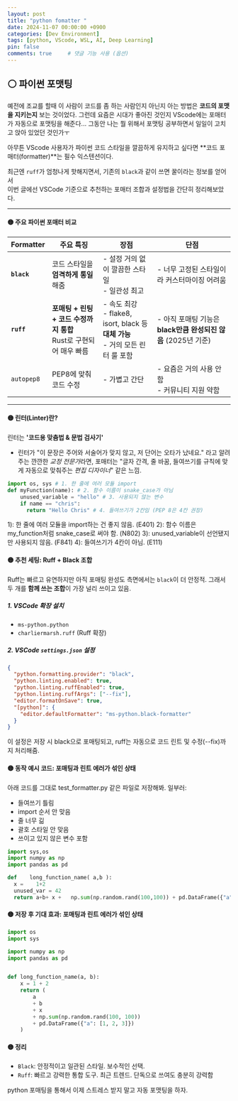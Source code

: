 ```yaml
---
layout: post
title: "python fomatter "
date: 2024-11-07 00:00:00 +0900
categories: [Dev Environment]
tags: [python, VScode, WSL, AI, Deep Learning]
pin: false
comments: true     # 댓글 기능 사용 (옵션)
---
```


## ⚪ 파이썬 포맷팅

예전에 조교를 할때 이 사람이 코드를 좀 하는 사람인지 아닌지 아는 방법은 **코드의 포맷을 지키는지** 보는 것이었다.
그런데 요즘은 시대가 좋아진 것인지 VScode에는 포매터가 자동으로 포맷팅을 해준다... 그동안 나는 뭘 위해서 포맷팅 공부하면서 일일이 고치고 앉아 있었던 것인가ㅜ 

아무튼 VScode 사용자가 파이썬 코드 스타일을 깔끔하게 유지하고 싶다면 **코드 포매터(formatter)**는 필수 익스텐션이다.  

최근엔 `ruff`가 엄청나게 핫해지면서, 기존의 `black`과 같이 쓰면 꿀이라는 정보를 얻어서  
이번 글에선 VSCode 기준으로 추천하는 포매터 조합과 설정법을 간단히 정리해보았다.

---

#### 🟡 주요 파이썬 포매터 비교

| Formatter | 주요 특징 | 장점 | 단점 |
|-----------|-----------|------|------|
| **`black`** | 코드 스타일을 **엄격하게 통일**해줌 | - 설정 거의 없이 깔끔한 스타일<br>- 일관성 최고 | - 너무 고정된 스타일이라 커스터마이징 어려움 |
| **`ruff`** | **포매팅 + 린팅 + 코드 수정까지 통합**<br>Rust로 구현되어 매우 빠름 | - 속도 최강<br>- flake8, isort, black 등 **대체 가능**<br>- 거의 모든 린터 룰 포함 | - 아직 포매팅 기능은 **black만큼 완성되진 않음** (2025년 기준) |
| `autopep8` | PEP8에 맞춰 코드 수정 | - 가볍고 간단 | - 요즘은 거의 사용 안 함<br>- 커뮤니티 지원 약함 |

---

#### 🟡 린터(Linter)란?

린터는 **'코드용 맞춤법 & 문법 검사기'**

- 린터가 "이 문장은 주어와 서술어가 맞지 않고, 저 단어는 오타가 났네요." 라고 알려주는 깐깐한 *교정 전문가*라면, 포매터는 "글자 간격, 줄 바꿈, 들여쓰기를 규칙에 맞게 자동으로 맞춰주는 *편집 디자이너*" 같은 느낌.

```py
import os, sys # 1. 한 줄에 여러 모듈 import
def myFunction(name): # 2. 함수 이름이 snake_case가 아님
    unused_variable = "hello" # 3. 사용되지 않는 변수
    if name == "chris":
      return "Hello Chris" # 4. 들여쓰기가 2칸임 (PEP 8은 4칸 권장)
```
  1): 한 줄에 여러 모듈을 import하는 건 좋지 않음. (E401)
  2): 함수 이름은 my_function처럼 snake_case로 써야 함. (N802)
  3): unused_variable이 선언됐지만 사용되지 않음. (F841)
  4): 들여쓰기가 4칸이 아님. (E111)

#### 🟡 추천 세팅: Ruff + Black 조합

Ruff는 빠르고 유연하지만 아직 포매팅 완성도 측면에서는 `black`이 더 안정적. 그래서 두 개를 **함께 쓰는 조합**이 가장 널리 쓰이고 있음.

##### 1. VSCode 확장 설치
- `ms-python.python`
- `charliermarsh.ruff` (Ruff 확장)

##### 2. VSCode `settings.json` 설정

```json
{
  "python.formatting.provider": "black",
  "python.linting.enabled": true,
  "python.linting.ruffEnabled": true,
  "python.linting.ruffArgs": ["--fix"],
  "editor.formatOnSave": true,
  "[python]": {
    "editor.defaultFormatter": "ms-python.black-formatter"
  }
}
```
이 설정은 저장 시 black으로 포매팅되고, ruff는 자동으로 코드 린트 및 수정(--fix)까지 처리해줌.

#### 🟡 동작 예시 코드: 포매팅과 린트 에러가 섞인 상태
아래 코드를 그대로 test_formatter.py 같은 파일로 저장해봐.
일부러:
  - 들여쓰기 틀림
  - import 순서 안 맞음
  - 줄 너무 긺
  - 괄호 스타일 안 맞음
  - 쓰이고 있지 않은 변수 포함

```python
import sys,os
import numpy as np
import pandas as pd

def    long_function_name( a,b ):
  x =    1+2
  unused_var = 42
  return a+b+ x +   np.sum(np.random.rand(100,100)) + pd.DataFrame({"a":[1,2,3]})
```

#### 🟡 저장 후 기대 효과: 포매팅과 린트 에러가 섞인 상태

```python
import os
import sys

import numpy as np
import pandas as pd


def long_function_name(a, b):
    x = 1 + 2
    return (
        a
        + b
        + x
        + np.sum(np.random.rand(100, 100))
        + pd.DataFrame({"a": [1, 2, 3]})
    )
```


#### 🟡 정리
- `Black`: 안정적이고 일관된 스타일. 보수적인 선택.
- `Ruff`: 빠르고 강력한 통합 도구. 최근 트렌드. 단독으로 쓰여도 충분히 강력함

python 포매팅을 통해서 이제 스트레스 받지 말고 자동 포맷팅을 하자.